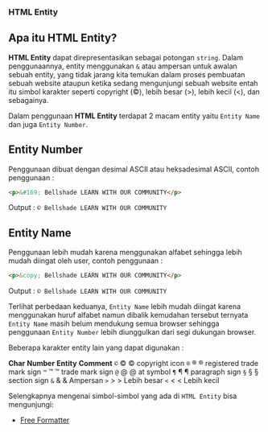 ### HTML Entity

## Apa itu HTML Entity?

**HTML Entity** dapat direpresentasikan sebagai potongan `string`. Dalam penggunaannya, entity menggunakan `&` atau ampersan
untuk awalan sebuah entity, yang tidak jarang kita temukan dalam proses pembuatan sebuah website ataupun ketika sedang mengunjungi sebuah website entah itu simbol karakter seperti copyright (©), lebih besar (>), lebih kecil (<), dan sebagainya.

Dalam penggunaan **HTML Entity** terdapat 2 macam entity yaitu `Entity Name` dan juga `Entity Number`.

## Entity Number

Penggunaan dibuat dengan desimal ASCII atau heksadesimal ASCII, contoh penggunaan :

```html
<p>&#169; Bellshade LEARN WITH OUR COMMUNITY</p>
```

Output : `© Bellshade LEARN WITH OUR COMMUNITY`

## Entity Name

Penggunaan lebih mudah karena menggunakan alfabet sehingga lebih mudah diingat oleh user, contoh penggunaan :

```html
<p>&copy; Bellshade LEARN WITH OUR COMMUNITY</p>
```

Output : `© Bellshade LEARN WITH OUR COMMUNITY`

Terlihat perbedaan keduanya, `Entity Name` lebih mudah diingat karena menggunakan huruf alfabet namun dibalik kemudahan tersebut ternyata `Entity Name` masih belum mendukung semua browser sehingga penggunaan `Entity Number` lebih diunggulkan dari segi dukungan browser.


Beberapa karakter entity lain yang dapat digunakan : 

**Char**	**Number**	**Entity**	**Comment**
`©`	     &#169;	     &copy;	     copyright icon
`®`	     &#174;	     &reg;	     registered trade mark sign
`™`	     &#8482;	  &trade;	  trade mark sign
`@`	     &#64;	     &commat;	  at symbol
`¶`	     &#182;	     &para;	     paragraph sign
`§`	     &#167;	     &sect;	     section sign
`&`        &#38;       &amp;       Ampersan 
`>`        &#62;       &gt;        Lebih besar
`<`        &#60;       &lt;        Lebih kecil


Selengkapnya mengenai simbol-simbol yang ada di `HTML Entity` bisa mengunjungi:

- [Free Formatter](https://www.freeformatter.com/html-entities.html)
